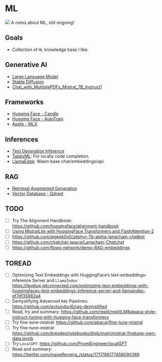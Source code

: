 # ML

![](/assets/kat.png) <span class="speech-bubble">A notes about ML, still ongoing!</span>

## Goals

- Collection of `ML` knowledge base I like.

## Generative AI

- [Large Language Model](large-language-model.md)
- [Stable Diffusion](stable-diffusion.md)
- [Chat_with_MultiplePDFs_Mistral_7B_Instruct1](rag/Chat_with_MultiplePDFs_Mistral_7B_Instruct1.ipynb)

## Frameworks

- [Hugging Face - Candle](frameworks/huggingface-candle.md)
- [Hugging Face - AutoTrain](frameworks/huggingface-autotrain.md)
- [Apple - MLX](frameworks/apple-mlx.md)

## Inferences

- [Text Generation Inference](infer/huggingface-text-generation-inference.md)
- [TabbyML](infer/tabbyml.md): For locally code completion.
- [LlamaEdge](https://github.com/LlamaEdge/LlamaEdge): Wasm base chat/embeddings/api.

## RAG

- [Retrieval Augmented Generation](rag/mod.md)
- [Vector Database - Qdrant](rag/vector-db-qdrant.md)

## TODO

- [ ] Try The Alignment Handbook: https://github.com/huggingface/alignment-handbook
- [ ] [Using MistralLite with HuggingFace Transformers and FlashAttention-2](https://github.com/awslabs/extending-the-context-length-of-open-source-llms/blob/main/MistralLite/huggingface-transformers/example_usage.ipynb)
- [ ] https://github.com/aigeek0x0/zephyr-7b-alpha-langchain-chatbot
- [ ] https://github.com/chatchat-space/Langchain-Chatchat
- [ ] https://github.com/flows-network/demo-RAG-embeddings

## TOREAD

- [ ] Optimizing Text Embeddings with HuggingFace’s text-embeddings-inference Server and `LlamaIndex`: https://levelup.gitconnected.com/optimizing-text-embeddings-with-huggingfaces-text-embeddings-inference-server-and-llamaindex-ef7df35882a4
- [ ] Demystifying Advanced `RAG` Pipelines: https://github.com/pchunduri6/rag-demystified
- [ ] Read, try and summary: https://github.com/replit/replitLM#alpaca-style-instruct-tuning-with-hugging-face-transformers
- [ ] Try fine-tune-mistral: https://github.com/abacaj/fine-tune-mistral
- [ ] Try fine-tune-mistral: https://github.com/brevdev/notebooks/blob/main/mistral-finetune-own-data.ipynb
- [ ] Try `LocalGPT`: https://github.com/PromtEngineer/localGPT
- [ ] Read and summary: https://twitter.com/manelferreira_/status/1711788177458090388
